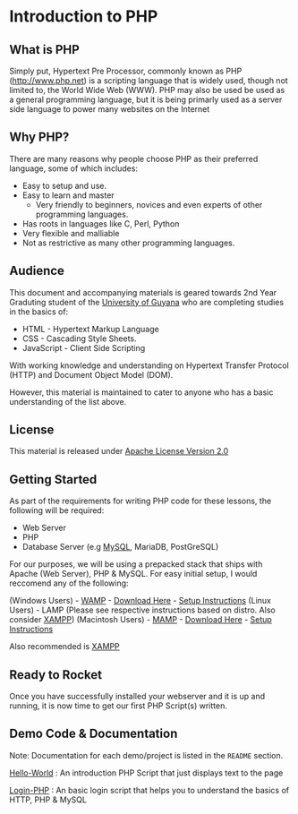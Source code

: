 Introduction to PHP 
====================

What is PHP
---------------

Simply put, Hypertext Pre Processor, commonly known as PHP (http://www.php.net) is a scripting language that is widely used, though not limited to, the World Wide Web (WWW). PHP may also be used be used as a general programming language, but it is being primarly used as a server side language to power many websites on the Internet

Why PHP? 
---------------

There are many reasons why people choose PHP as their preferred language, some of which includes: 

* Easy to setup and use. 
* Easy to learn and master
	* Very friendly to beginners, novices and even experts of other programming languages. 
* Has roots in languages like C, Perl, Python
* Very flexible and malliable
* Not as restrictive as many other programming languages. 


Audience
-------------

This document and accompanying materials is geared towards 2nd Year Graduting student of the [University of Guyana](http://www.uog.edu.gy) who are completing studies in the basics of: 

* HTML - Hypertext Markup Language
* CSS  - Cascading Style Sheets. 
* JavaScript - Client Side Scripting

With working knowledge and understanding on Hypertext Transfer Protocol (HTTP) and Document Object Model (DOM).

However, this material is maintained to cater to anyone who has a basic understanding of the list above. 

License
------------

This material is released under [Apache License Version 2.0](http://www.apache.org/licenses/LICENSE-2.0.html)


Getting Started
---------------

As part of the requirements for writing PHP code for these lessons, the following will be required: 

* Web Server 
* PHP 
* Database Server (e.g [MySQL](http://www.mysql.com), MariaDB, PostGreSQL)

For our purposes, we will be using a prepacked stack that ships with Apache (Web Server), PHP & MySQL. For easy initial setup, I would reccomend any of the following: 

(Windows Users) - [WAMP](http://www.wampserver.com/en/) - [Download Here](http://www.wampserver.com/en/) - [Setup Instructions](http://www.wampserver.com/en/)
(Linux Users) -   LAMP (Please see respective instructions based on distro. Also consider [XAMPP](http://www.apachefriends.org/en/xampp.html))
(Macintosh Users) - [MAMP](http://www.mamp.info/en/index.html) - [Download Here](http://www.mamp.info/downloads/releases/MAMP_PRO.zip) - [Setup Instructions](http://documentation.mamp.info/en)

Also recommended is [XAMPP](http://www.apachefriends.org/en/xampp.html)

Ready to Rocket 
------------------

Once you have successfully installed your webserver and it is up and running, it is now time to get our first PHP Script(s) written.

Demo Code & Documentation
---------------------------

Note: Documentation for each demo/project is listed in the `README` section.

[Hello-World]() : An introduction PHP Script that just displays text to the page

[Login-PHP]() : An basic login script that helps you to understand the basics of HTTP, PHP & MySQL